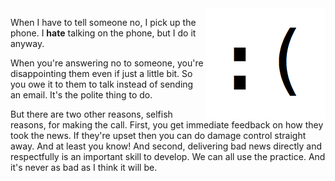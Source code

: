 <!-- 
.. title: Don't Say No By Email
.. slug: saying-no
.. link: 
.. description: 
.. tags: Life
.. date: 2015/04/03 18:08
-->

<img style="float:right" class="postimage" src="/f/frown.png" alt=":(" width="192" height="178">

When I have to tell someone no, I pick up the phone. I **hate**
talking on the phone, but I do it anyway.

When you're answering no to someone, you're disappointing them even
if just a little bit. So you owe it to them to talk instead of
sending an email. It's the polite thing to do.

But there are two other reasons, selfish reasons, for making the
call. First, you get immediate feedback on how they took the news.
If they're upset then you can do damage control straight away. And
at least you know! And second, delivering bad news directly and
respectfully is an important skill to develop. We can all use the
practice. And it's never as bad as I think it will be.
